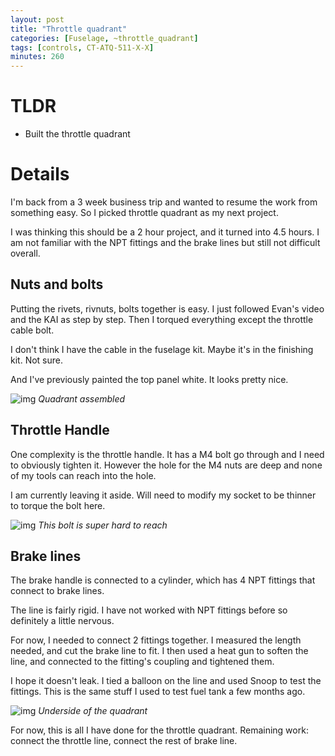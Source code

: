 ```yaml
---
layout: post
title: "Throttle quadrant"
categories: [Fuselage, ~throttle_quadrant]
tags: [controls, CT-ATQ-511-X-X]
minutes: 260
---
```


# TLDR

- Built the throttle quadrant

# Details

I'm back from a 3 week business trip and wanted to resume the work from something easy. So I picked throttle quadrant as my next project.

I was thinking this should be a 2 hour project, and it turned into 4.5 hours. I am not familiar with the NPT fittings and the brake lines but still not difficult overall.

## Nuts and bolts

Putting the rivets, rivnuts, bolts together is easy. I just followed Evan's video and the KAI as step by step. Then I torqued everything except the throttle cable bolt.

I don't think I have the cable in the fuselage kit. Maybe it's in the finishing kit. Not sure.

And I've previously painted the top panel white. It looks pretty nice.

![img](https://lh3.googleusercontent.com/pw/AP1GczMo4n-ZQwIlCBTHbZKmOxpHt6V7YBzrkkKqb8XgjDSDa-ob4jvjPVtrgqlWDc4f6Y2QL3ZghhfFtUFx9SeuZCArvD61uWosMF5Z2HiSyivLHuhcwC2DjBqOCAo9EYueKWFi0LvDuMrMfC7ay9XLPntqaA=w2174-h2888-s-no-gm?authuser=3)
_Quadrant assembled_

## Throttle Handle

One complexity is the throttle handle. It has a M4 bolt go through and I need to obviously tighten it. However the hole for the M4 nuts are deep and none of my tools can reach into the hole.

I am currently leaving it aside. Will need to modify my socket to be thinner to torque the bolt here.

![img](https://lh3.googleusercontent.com/pw/AP1GczNF8CeLONYY9wW7BAHffNgO0-owHBNgxtYy8_z5Kd57V-yVUqdEuXuqC-ore-VnJMekT_48PHCQhtXHfqSQaT1d7e2jiRgQhgBdqxd7JS8eUPMr-4cC0hPNKdgdvA9or_ppi3bUZF5xGIpciyGlz-Wkgg=w2174-h2888-s-no-gm?authuser=3)
_This bolt is super hard to reach_

## Brake lines

The brake handle is connected to a cylinder, which has 4 NPT fittings that connect to brake lines.

The line is fairly rigid. I have not worked with NPT fittings before so definitely a little nervous.

For now, I needed to connect 2 fittings together. I measured the length needed, and cut the brake line to fit. I then used a heat gun to soften the line, and connected to the fitting's coupling and tightened them.

I hope it doesn't leak. I tied a balloon on the line and used Snoop to test the fittings. This is the same stuff I used to test fuel tank a few months ago.

![img](https://lh3.googleusercontent.com/pw/AP1GczOynNqzsfuasMIL2yPaLno4F4PSPHltciKbCqHz_NeKLVPIgzHDz3Vsaz2FgQePHYEK0VDjQgQ4wuURChu1fzyMOzDaAQsc1KOtl-f2wx1rYRpPYB3eoY8p1GZmVNl5i1fRIqWT9gaYBtMG5rIRsM4vlw=w2174-h2888-s-no-gm?authuser=3)
_Underside of the quadrant_

For now, this is all I have done for the throttle quadrant. Remaining work: connect the throttle line, connect the rest of brake line.
